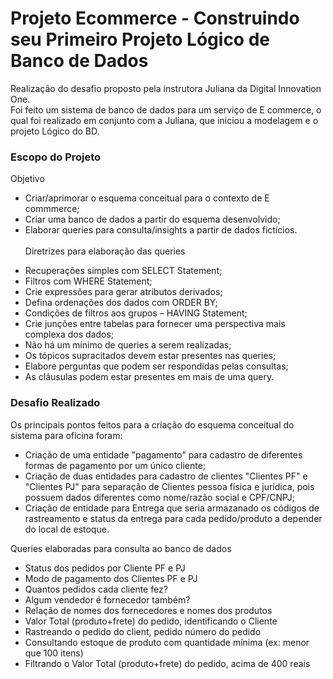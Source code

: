 
# Projeto Ecommerce - Construindo seu Primeiro Projeto Lógico de Banco de Dados

 Realização do desafio proposto pela instrutora Juliana da Digital Innovation One.  
 Foi feito um sistema de banco de dados para um serviço de E commerce, o qual foi realizado em conjunto com a Juliana, que iniciou a modelagem e o projeto Lógico do BD.


### Escopo do Projeto
Objetivo  
* Criar/aprimorar o esquema conceitual para o contexto de E commmerce;
* Criar uma banco de dados a partir do esquema desenvolvido;
* Elaborar queries para consulta/insights a partir de dados fictícios.  
\
Diretrizes para elaboração das queries
- Recuperações simples com SELECT Statement;
- Filtros com WHERE Statement;
- Crie expressões para gerar atributos derivados;
- Defina ordenações dos dados com ORDER BY;
- Condições de filtros aos grupos – HAVING Statement;
- Crie junções entre tabelas para fornecer uma perspectiva mais complexa dos dados;
- Não há um mínimo de queries a serem realizadas;
- Os tópicos supracitados devem estar presentes nas queries;
- Elabore perguntas que podem ser respondidas pelas consultas;
- As cláusulas podem estar presentes em mais de uma query.

### Desafio Realizado
Os principais pontos feitos para a criação do esquema conceitual do sistema para oficina foram:
* Criação de uma entidade "pagamento" para cadastro de diferentes formas de pagamento por um único cliente;
* Criação de duas entidades para cadastro de clientes "Clientes PF" e "Clientes PJ" para separação de Clientes pessoa física e jurídica, pois possuem dados diferentes como nome/razão social e CPF/CNPJ;
* Criação de entidade para Entrega que seria armazanado os códigos de rastreamento e status da entrega para cada pedido/produto a depender do local de estoque.

Queries elaboradas para consulta ao banco de dados
* Status dos pedidos por Cliente PF e PJ
* Modo de pagamento dos Clientes PF e PJ
* Quantos pedidos cada cliente fez?
* Algum vendedor é fornecedor também?
* Relação de nomes dos fornecedores e nomes dos produtos
* Valor Total (produto+frete) do pedido, identificando o Cliente
* Rastreando o pedido do client, pedido número do pedido
* Consultando estoque de produto com quantidade mínima (ex: menor que 100 itens)
* Filtrando o Valor Total (produto+frete) do pedido, acima de 400 reais
